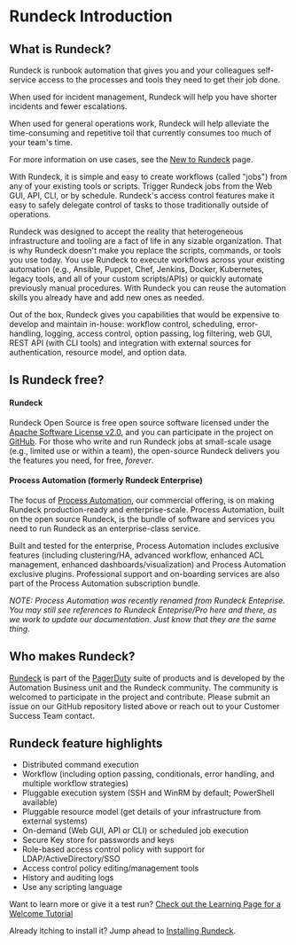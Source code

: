 # Rundeck Introduction

## What is Rundeck?

Rundeck is runbook automation that gives you and your colleagues self-service access to the processes and tools they need to get their job done.

When used for incident management, Rundeck will help you have shorter incidents and fewer escalations.

When used for general operations work, Rundeck will help alleviate the time-consuming and repetitive toil that currently consumes too much of your team's time.

For more information on use cases, see the [New to Rundeck] page.

With Rundeck, it is simple and easy to create workflows (called "jobs") from any of your existing tools or scripts. Trigger Rundeck jobs from the Web GUI, API, CLI, or by schedule. Rundeck's access control features make it easy to safely delegate control of tasks to those traditionally outside of operations.

Rundeck was designed to accept the reality that heterogeneous infrastructure and tooling are a fact of life in any sizable organization. That is why Rundeck doesn't make you replace the scripts, commands, or tools you use today. You use Rundeck to execute workflows across your existing automation (e.g., Ansible, Puppet, Chef, Jenkins, Docker, Kubernetes, legacy tools, and all of your custom scripts/APIs) or quickly automate previously manual procedures. With Rundeck you can reuse the automation skills you already have and add new ones as needed.

Out of the box, Rundeck gives you capabilities that would be expensive to develop and maintain in-house: workflow control, scheduling, error-handling, logging, access control, option passing, log filtering, web GUI, REST API (with CLI tools) and integration with external sources for authentication, resource model, and option data.

## Is Rundeck free?

#### Rundeck

Rundeck Open Source is free open source software licensed under the [Apache Software License v2.0](http://www.apache.org/licenses/LICENSE-2.0.html), and you can participate in the project on [GitHub]. For those who write and run Rundeck jobs at small-scale usage (e.g., limited use or within a team), the open-source Rundeck delivers you the features you need, for free, _forever_.

#### Process Automation (formerly Rundeck Enterprise)

The focus of [Process Automation], our commercial offering, is on making Rundeck production-ready and enterprise-scale. Process Automation, built on the open source Rundeck, is the bundle of software and services you need to run Rundeck as an enterprise-class service.

Built and tested for the enterprise, Process Automation includes exclusive features (including clustering/HA, advanced workflow, enhanced ACL management, enhanced dashboards/visualization) and Process Automation exclusive plugins. Professional support and on-boarding services are also part of the Process Automation subscription bundle.

_NOTE: Process Automation was recently renamed from Rundeck Enteprise. You may still see references to Rundeck Enteprise/Pro here and there, as we work to update our documentation. Just know that they are the same thing._

[New to Rundeck]: https://www.rundeck.com/new-to-rundeck
[Process Automation]: https://www.pagerduty.com/platform/automation/process-software/
[github]: https://github.com/rundeck/rundeck

## Who makes Rundeck?

[Rundeck] is part of the [PagerDuty] suite of products and is developed by the Automation Business unit and the Rundeck community. The community is welcomed to participate in the project and contribute. Please submit an issue on our GitHub repository listed above or reach out to your Customer Success Team contact.

[Rundeck]: https://www.rundeck.com/
[PagerDuty]: https://www.pagerduty.com/

## Rundeck feature highlights

- Distributed command execution
- Workflow (including option passing, conditionals, error handling, and multiple workflow strategies)
- Pluggable execution system (SSH and WinRM by default; PowerShell available)
- Pluggable resource model (get details of your infrastructure from external systems)
- On-demand (Web GUI, API or CLI) or scheduled job execution
- Secure Key store for passwords and keys
- Role-based access control policy with support for LDAP/ActiveDirectory/SSO
- Access control policy editing/management tools
- History and auditing logs
- Use any scripting language

Want to learn more or give it a test run?
[Check out the Learning Page for a Welcome Tutorial](/learning/)

Already itching to install it? Jump ahead to
[Installing Rundeck](/administration/install/installing-rundeck.md).
